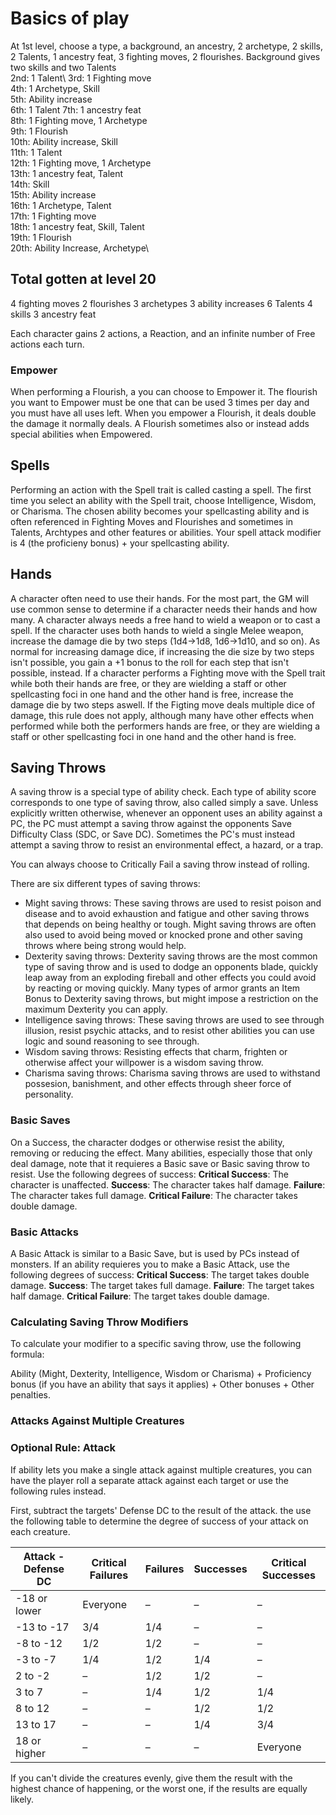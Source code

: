 # Basics of play
At 1st level, choose a type, a background, an ancestry, 2 archetype, 2 skills, 2 Talents, 1 ancestry feat, 3 fighting moves, 2 flourishes. Background gives two skills and two Talents\
2nd: 1 Talent\ 
3rd: 1 Fighting move\
4th: 1 Archetype, Skill\
5th: Ability increase\
6th: 1 Talent
7th: 1 ancestry feat\
8th: 1 Fighting move, 1 Archetype\
9th: 1 Flourish\
10th: Ability increase, Skill\
11th: 1 Talent\
12th: 1 Fighting move, 1 Archetype\
13th: 1 ancestry feat, Talent\
14th: Skill\
15th: Ability increase\
16th: 1 Archetype, Talent\
17th: 1 Fighting move\
18th: 1 ancestry feat, Skill, Talent\
19th: 1 Flourish\
20th: Ability Increase, Archetype\

## Total gotten at level 20
4 fighting moves
2 flourishes
3 archetypes
3 ability increases
6 Talents
4 skills
3 ancestry feat





Each character gains 2 actions, a Reaction, and an infinite number of Free actions each turn.


### Empower
When performing a Flourish, a you can choose to Empower it. The flourish you want to Empower must be one that can be used 3 times per day and you must have all uses left. When you empower a Flourish, it deals double the damage it normally deals. A Flourish sometimes also or instead adds special abilities when Empowered.

## Spells 
Performing an action with the Spell trait is called casting a spell. The first time you select an ability with the Spell trait, choose Intelligence, Wisdom, or Charisma. The chosen ability becomes your spellcasting ability and is often referenced in Fighting Moves and Flourishes and sometimes in Talents, Archtypes and other features or abilities. Your spell attack modifier is 4 (the proficieny bonus) + your spellcasting ability.

## Hands
A character often need to use their hands. For the most part, the GM will use common sense to determine if a character needs their hands and how many. A character always needs a free hand to wield a weapon or to cast a spell. If the character uses both hands to wield a single Melee weapon, increase the damage die by two steps (1d4->1d8, 1d6->1d10, and so on). As normal for increasing damage dice, if increasing the die size by two steps isn't possible, you gain a +1 bonus to the roll for each step that isn't possible, instead. If a character performs a Fighting move with the Spell trait while both their hands are free, or they are wielding a staff or other spellcasting foci in one hand and the other hand is free, increase the damage die by two steps aswell. If the Figting move deals multiple dice of damage, this rule does not apply, although many have other effects when performed while both the performers hands are free, or they are wielding a staff or other spellcasting foci in one hand and the other hand is free.

## Saving Throws
A saving throw is a special type of ability check. Each type of ability score corresponds to one type of saving throw, also called simply a save. Unless explicitly written otherwise, whenever an opponent uses an ability against a PC, the PC must attempt a saving throw against the opponents Save Difficulty Class (SDC, or Save DC). Sometimes the PC's must instead attempt a saving throw to resist an environmental effect, a hazard, or a trap.

You can always choose to Critically Fail a saving throw instead of rolling.

There are six different types of saving throws: 
- Might saving throws: These saving throws are used to resist poison and disease and to avoid exhaustion and fatigue and other saving throws that depends on being healthy or tough. Might saving throws are often also used to avoid being moved or knocked prone and other saving throws where being strong would help.
- Dexterity saving throws: Dexterity saving throws are the most common type of saving throw and is used to dodge an opponents blade, quickly leap away from an exploding fireball and other effects you could avoid by reacting or moving quickly. Many types of armor grants an Item Bonus to Dexterity saving throws, but might impose a restriction on the maximum Dexterity you can apply.
- Intelligence saving throws: These saving throws are used to see through illusion, resist psychic attacks, and to resist other abilities you can use logic and sound reasoning to see through.
- Wisdom saving throws: Resisting effects that charm, frighten or otherwise affect your willpower is a wisdom saving throw.
- Charisma saving throws: Charisma saving throws are used to withstand possesion, banishment, and other effects through sheer force of personality.

### Basic Saves
On a Success, the character dodges or otherwise resist the ability, removing or reducing the effect. Many abilities, especially those that only deal damage, note that it requieres a Basic save or Basic saving throw to resist. Use the following degrees of success:
**Critical Success**: The character is unaffected.
**Success**: The character takes half damage.
**Failure**: The character takes full damage.
**Critical Failure**: The character takes double damage.

### Basic Attacks
A Basic Attack is similar to a Basic Save, but is used by PCs instead of monsters. If an ability requieres you to make a Basic Attack, use the following degrees of success:
**Critical Success**: The target takes double damage.
**Success**: The target takes full damage.
**Failure**: The target takes half damage.
**Critical Failure**: The target takes double damage.

### Calculating Saving Throw Modifiers
To calculate your modifier to a specific saving throw, use the following formula:

Ability (Might, Dexterity, Intelligence, Wisdom or Charisma) + Proficiency bonus (if you have an ability that says it applies) + Other bonuses + Other penalties.

### Attacks Against Multiple Creatures

### Optional Rule: Attack
If ability lets you make a single attack against multiple creatures, you can have the player roll a separate attack against each target or use the following rules instead. 

First, subtract the targets' Defense DC to the result of the attack. the use the following table to determine the degree of success of your attack on each creature.

| Attack - Defense DC | Critical Failures | Failures | Successes | Critical Successes |
|---|---|---|---|---|
| -18 or lower | Everyone | – | – | – |
| -13 to -17 | 3/4 | 1/4 | – | – |
| -8 to -12 | 1/2 | 1/2 | – | – |
| -3 to -7 | 1/4 | 1/2 | 1/4 | – |
| 2 to -2 | – | 1/2 | 1/2 | – |
| 3 to 7 | – | 1/4 | 1/2 | 1/4 |
| 8 to 12 | – | – | 1/2 | 1/2 |
| 13 to 17 | – | – | 1/4 | 3/4 |
| 18 or higher| – | – | – | Everyone |

If you can't divide the creatures evenly, give them the result with the highest chance of happening, or the worst one, if the results are equally likely.
